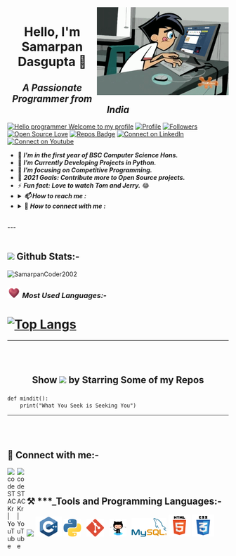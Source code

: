 <img alt="GIF" src="Gifs/coder.gif" width=300px height=200px align="right">

<h1> <p align="center" >Hello, I'm Samarpan Dasgupta 👋</h1>

<h2 align="center"><i>A Passionate Programmer from India</i></h2>


[![Hello programmer Welcome to my profile](https://img.shields.io/badge/Hello_Developers-Welcome-gold.svg?style=flat&logo=github)](https://github.com/SamarpanCoder2002) [![Profile](https://Visitor-badge.glitch.me/badge?page_id=SamarpanCoder2002.profileviews-badge)](https://github.com/SamarpanCoder2002) [![Followers](https://img.shields.io/github/followers/SamarpanCoder2002?style=social)](https://github.com/SamarpanCoder2002?tab=followers) [![Open Source Love](https://badges.frapsoft.com/os/v2/open-source.svg?v=103)](https://github.com/SamarpanCoder2002) [![Repos Badge](https://badges.pufler.dev/repos/SamarpanCoder2002)](https://badges.pufler.dev/repos/SamarpanCoder2002) [![Connect on LinkedIn](https://img.shields.io/badge/--linkedin?label=LinkedIn&logo=LinkedIn&style=social)](https://www.linkedin.com/in/samarpan-dasgupta-4aa1061b0/)
[![Connect on Youtube](https://img.shields.io/badge/--Youtube?label=Youtube&logo=Youtube&style=social)](https://www.youtube.com/channel/UCafv0dsb4Xp8sSWoKdmw5BQ) 
<br>


- 🔭 ***I'm in the first year of BSC Computer Science Hons.***
- 🌱 ***I’m Currently Developing Projects in Python.***
- 🎯 ***I’m focusing on Competitive Programming.***
- 🥅 ***2021 Goals: Contribute more to Open Source projects.***
- ⚡ ***Fun fact: Love to watch Tom and Jerry.*** 😂
- ***<details> <summary> 📫  How to reach me :***</summary><a href="mailto:samarpan2dasgupta@gmail.com"> <img src="https://img.icons8.com/fluent/48/000000/gmail.png" width="22px"/> </a></details>
- ***<details> <summary>*** 🤝  ***How to connect with me :***</summary><a href="(https://www.linkedin.com/in/samarpan-dasgupta-4aa1061b0/"> <img src="https://img.icons8.com/fluent/48/000000/linkedin.png" width="22px"/> </a></details>
</br>
---
</br></br>
<h2> <img src="https://github.com/SamarpanCoder2002/SamarpanCoder2002/blob/main/Images_For_README/heart.png?raw=true" width=30px /> Github Stats:-</h2>
<img align="center" src="https://github-readme-stats.vercel.app/api?username=SamarpanCoder2002&show_icons=true&theme=algolia" alt="SamarpanCoder2002" />

### ***_<img src="Images_for_README/heart.png" width=30px /> Most Used Languages:-_***
# [![Top Langs](https://github-readme-stats.vercel.app/api/top-langs/?username=SamarpanCoder2002&layout=compact&theme=algolia)](https://github.com/SamarpanCoder2002/github-readme-stats)
---
</br></br>
<h2> <p align="center"> Show <img src="https://github.com/SamarpanCoder2002/SamarpanCoder2002/blob/main/Images_For_README/heart.png?raw=true" width=40px /> by Starring Some of my Repos</h2>


```
def mindit():
    print("What You Seek is Seeking You")
```

---
</br></br>
<h2> 🤝 Connect with me:-</h2>

[<img align="left" alt="codeSTACKr | YouTube" width="22px" src="https://cdn.jsdelivr.net/npm/simple-icons@v3/icons/youtube.svg" />][youtube]
[<img align="left" alt="codeSTACKr | YouTube" width="22px" src="https://cdn.jsdelivr.net/npm/simple-icons@v3/icons/linkedin.svg" />][linkedin]


</br><br/>

<h2> ⚒️ ***_Tools and Programming Languages:- </h2>
<p align="left">
<img src="https://github.com/SamarpanCoder2002/SamarpanCoder2002/blob/main/Images_For_README/c_laang.png?raw=true" width=50px>
<img src="https://github.com/SamarpanCoder2002/SamarpanCoder2002/blob/main/Images_For_README/c++_lang.png?raw=true" width=60px>
<img src="https://github.com/SamarpanCoder2002/SamarpanCoder2002/blob/main/Images_For_README/python_logo.png?raw=true" width=40px>&nbsp&nbsp
<img src="https://github.com/SamarpanCoder2002/SamarpanCoder2002/blob/main/Images_For_README/git.png?raw=true" width=40px>&nbsp&nbsp
<img src="https://github.com/SamarpanCoder2002/SamarpanCoder2002/blob/main/Images_For_README/github.png?raw=true" width=40px>&nbsp&nbsp
<img src="https://github.com/SamarpanCoder2002/SamarpanCoder2002/blob/main/Images_For_README/mysql_logo.png?raw=true" width=80px>
<img src="https://github.com/SamarpanCoder2002/SamarpanCoder2002/blob/main/Images_For_README/html_logo.png?raw=true" width=50px>
<img src="https://github.com/SamarpanCoder2002/SamarpanCoder2002/blob/main/Images_For_README/css_logo.png?raw=true" width=50px>
</p>
<br/>

[youtube]: https://www.youtube.com/channel/UCafv0dsb4Xp8sSWoKdmw5BQ

[linkedin]: https://www.linkedin.com/in/samarpan-dasgupta-4aa1061b0/

